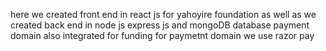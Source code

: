 here we created front end in react js for yahoyire foundation 
as well as we created back end in node js express js and mongoDB database 
payment domain also integrated for funding 
for paymetnt domain we use razor pay
